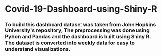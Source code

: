 # Covid-19-Dashboard-using-Shiny-R
### To build this dashboard dataset was taken from John Hopkins University's repository, The preprocessing was done using Pyhon and Pandas and the dashboard is built using Shiny R. The dataset is converted into weekly data for easy to understand visualizations. 
